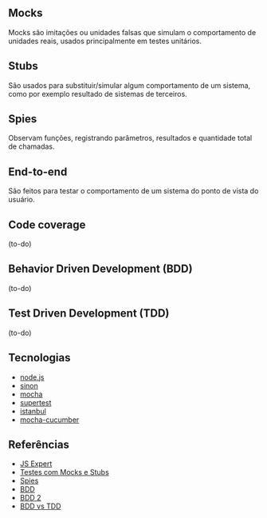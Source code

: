 ## Mocks

Mocks são imitações ou unidades falsas que simulam o comportamento de unidades reais, usados principalmente em testes unitários.

## Stubs

São usados para substituir/simular algum comportamento de um sistema, como por exemplo resultado de sistemas de terceiros.

## Spies

Observam funções, registrando parâmetros, resultados e quantidade total de chamadas.

## End-to-end

São feitos para testar o comportamento de um sistema do ponto de vista do usuário.

## Code coverage

(to-do)

## Behavior Driven Development (BDD)

(to-do)

## Test Driven Development (TDD)

(to-do)

## Tecnologias

- [node.js](https://nodejs.org/en/)
- [sinon](https://sinonjs.org/)
- [mocha](https://mochajs.org/)
- [supertest](https://www.npmjs.com/package/supertest)
- [istanbul](https://www.npmjs.com/package/nyc)
- [mocha-cucumber](https://www.npmjs.com/package/mocha-cucumber)

## Referências

- [JS Expert](https://javascriptexpert.com.br/)
- [Testes com Mocks e Stubs](https://www.alura.com.br/artigos/testes-com-mocks-e-stubs)
- [Spies](https://sinonjs.org/releases/latest/spies/)
- [BDD](https://medium.com/javascript-scene/behavior-driven-development-bdd-and-functional-testing-62084ad7f1f2)
- [BDD 2](https://www.sitepoint.com/bdd-javascript-cucumber-gherkin/)
- [BDD vs TDD](https://codeutopia.net/blog/2015/03/01/unit-testing-tdd-and-bdd/#:~:text=When%20applied%20to%20automated%20testing,implementation%20detail%20in%20unit%20tests.&text=You%20should%20not%20test%20implementation%2C%20but%20instead%20behavior)
